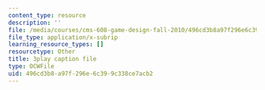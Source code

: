 ```yaml
---
content_type: resource
description: ''
file: /media/courses/cms-608-game-design-fall-2010/496cd3b8a97f296e6c399c338ce7acb2_68571.srt
file_type: application/x-subrip
learning_resource_types: []
resourcetype: Other
title: 3play caption file
type: OCWFile
uid: 496cd3b8-a97f-296e-6c39-9c338ce7acb2
---
```

